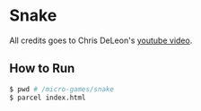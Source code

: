 # Snake

All credits goes to Chris DeLeon's [youtube video](https://www.youtube.com/watch?v=xGmXxpIj6vs&t=346s).

## How to Run
```bash
$ pwd # /micro-games/snake
$ parcel index.html
```
